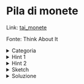 # Pila di monete
Link: [tai_monete](https://training.olinfo.it/task/tai_monete)

Fonte: Think About It

<details>
<summary>Categoria</summary>
dp, minqueue
</details>

<details>
<summary>Hint 1</summary>
Come puoi risolvere il problema in O(NK)?
</details>

<details>
<summary>Hint 2</summary>
Prova a ottimizzare la dp, pensando anche ai tag. Vogliamo calcolare il minimo di un range in cui possiamo solo aggiungere in fondo e togliere dall'inizio, quindi...
</details>

<details>
<summary>Sketch</summary>
Per prima cosa pensiamo alla dp in O(NK): per ogni elemento i iteriamo sui K valori precedenti nella dp e scegliamo il valore ottimale, la soluzione sarà quindi S - dp[j], dove S è la somma dei valori delle prime i monete (quell che guadagnamo sarà dato dalla differenza tra il totale e quello che guadagna il nostro avversario). Possiamo ottimizzare la dp utilizzando una minqueue: quando calcoliamo dp[i] la aggiungiamo in fondo alla minqueue e togliamo il valore di dp[i-K], trovando quindi il minimo in O(1).
</details>

<details>
<summary>Soluzione</summary>

```cpp
#include<bits/stdc++.h>

using namespace std;

struct MinQueue {
	deque<array<int, 2>> q;

	void add(int x, int i) {
		while (!q.empty() && q.back()[0] > x) {
			q.pop_back();
		}
		q.push_back({x, i});
	}

	bool remove(int i) {
		if (q.front()[1] == i) {
			q.pop_front();
			return true;
		}
		return false;
	}

	int min() {
		return q.empty() ? -1 : q.front()[0];
	}
};

int best_score(int N, int K, vector<int> &monete){
	MinQueue Q; Q.add(0, -1);

	int S = 0;
	vector<int> dp(N);
	for (int i = 0; i < N; i++) {
		S += monete[i];
		dp[i] = S - Q.min();
		Q.add(dp[i], i);
		Q.remove(i - K);
	}

	return dp[N - 1];
}
```
</details>
